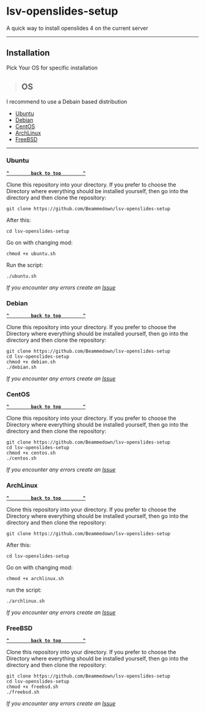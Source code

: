 # lsv-openslides-setup

A quick way to install openslides 4 on the current server

---

## Installation

Pick Your OS for specific installation

>## OS

I recommend to use a Debain based distribution

- [Ubuntu](#ubuntu)
- [Debian](#debian)
- [CentOS](#centos)
- [ArchLinux](#archlinux)
- [FreeBSD](#freebsd)

---

### Ubuntu

**[`^        back to top        ^`](#os)**

Clone this repository into your directory. If you prefer to choose the Directory where everything should be installed yourself, then go into the directory and then clone the repository:

    git clone https://github.com/Beammedown/lsv-openslides-setup

After this:

    cd lsv-openslides-setup

Go on with changing mod:

    chmod +x ubuntu.sh

Run the script:

    ./ubuntu.sh

_If you encounter any errors create an [Issue](https://github.com/Beammedown/lsv-openslides-installer/issues/new/choose/)_

### Debian

**[`^        back to top        ^`](#os)**

Clone this repository into your directory. If you prefer to choose the Directory where everything should be installed yourself, then go into the directory and then clone the repository:

    git clone https://github.com/Beammedown/lsv-openslides-setup
    cd lsv-openslides-setup
    chmod +x debian.sh
    ./debian.sh

_If you encounter any errors create an [Issue](https://github.com/Beammedown/lsv-openslides-installer/issues/new/choose/)_

### CentOS

**[`^        back to top        ^`](#os)**

Clone this repository into your directory. If you prefer to choose the Directory where everything should be installed yourself, then go into the directory and then clone the repository:

    git clone https://github.com/Beammedown/lsv-openslides-setup
    cd lsv-openslides-setup
    chmod +x centos.sh
    ./centos.sh

_If you encounter any errors create an [Issue](https://github.com/Beammedown/lsv-openslides-installer/issues/new/choose/)_

### ArchLinux

**[`^        back to top        ^`](#os)**

Clone this repository into your directory. If you prefer to choose the Directory where everything should be installed yourself, then go into the directory and then clone the repository:

    git clone https://github.com/Beammedown/lsv-openslides-setup

After this:

    cd lsv-openslides-setup

Go on with changing mod:

    chmod +x archlinux.sh

run the script:

    ./archlinux.sh

_If you encounter any errors create an [Issue](https://github.com/Beammedown/lsv-openslides-installer/issues/new/choose/)_

### FreeBSD

**[`^        back to top        ^`](#os)**

Clone this repository into your directory. If you prefer to choose the Directory where everything should be installed yourself, then go into the directory and then clone the repository:

    git clone https://github.com/Beammedown/lsv-openslides-setup
    cd lsv-openslides-setup
    chmod +x freebsd.sh
    ./freebsd.sh

_If you encounter any errors create an [Issue](https://github.com/Beammedown/lsv-openslides-installer/issues/new/choose/)_
